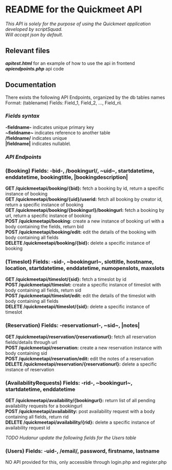 # README for the Quickmeet API

*This API is solely for the purpose of using the Quickmeet application developed by scriptSquad.\
Will accept json by default.*

## Relevant files
***apitest.html*** for an example of how to use the api in frontend\
***apiendpoints.php*** api code

## Documentation
There exists the following API Endpoints, organized by the db tables names\
Format: (tablename) Fields: Field_1, Field_2, ..., Field_n\

### _Fields syntax_
**-fieldname-** indicates unique primary key\
**\~fieldname\~** indicates reference to another table\
**/fieldname/** indicates unique\
**|fieldname|** indicates nullable\

### _API Endpoints_
### (Booking) Fields: -bid-, /bookingurl/, \~uid\~, startdatetime, enddatetime, bookingtitle, |bookingdescription|
**GET /quickmeetapi/booking/{bid}:** fetch a booking by id, return a specific instance of booking\
**GET /quickmeetapi/booking/{uid}/userid:** fetch all booking by creator id, return a specific instance of booking\
**GET /quickmeetapi/booking/{bookingurl}/bookingurl:** fetch a booking by url, return a specific instance of booking\
**POST /quickmeetapi/booking:** create a new instance of booking url with a body containing the fields, return bid\
**POST /quickmeetapi/booking/edit:** edit the details of the booking with body containing all fields\
**DELETE /quickmeetapi/booking/{bid}:** delete a specific instance of booking

### (Timeslot) Fields: -sid-, \~bookingurl\~, slottitle, hostname, location, startdatetime, enddatetime, numopenslots, maxslots
**GET /quickmeetapi/timeslot/{sid}:** fetch a timeslot by id\
**POST /quickmeetapi/timeslot:** create a specific instance of timeslot with body containing all fields, return sid\
**POST /quickmeetapi/timeslot/edit:** edit the details of the timeslot with body containing all fields\
**DELETE /quickmeetapi/timeslot/{sid}:** delete a specific instance of timeslot


### (Reservation) Fields: -reservationurl-, \~sid\~, |notes|
**GET /quickmeetapi/reservation/{reservationurl}:** fetch all reservation fields/details through url\
**POST /quickmeetapi/reservation:** create a new reservation instance with body containing sid\
**POST /quickmeetapi/reservation/edit:** edit the notes of a reservation\
**DELETE /quickmeetapi/reservation/{reservationurl}:** delete a specific instance of reservation

### (AvailabilityRequests) Fields: -rid-, \~bookingurl\~, startdatetime, enddatetime
**GET /quickmeetapi/availability/{bookingurl}:** return list of all pending availability requests for a bookingurl\
**POST /quickmeetapi/availability:** post availability request with a body containing all fields, return rid\
**DELETE /quickmeetapi/availability/{rid}:** delete a specific instance of availability request id

*TODO Hudanur update the following fields for the Users table*
### (Users) Fields: -uid-, /email/, password, firstname, lastname
NO API provided for this, only accessible through login.php and register.php
